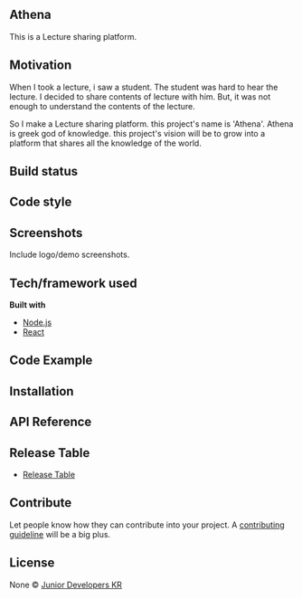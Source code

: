 ## Athena
This is a Lecture sharing platform.  

## Motivation
When I took a lecture, i saw a student. The student was hard to hear the lecture. I decided to share contents of lecture with him. But, it was not enough to understand the contents of the lecture.

So I make a Lecture sharing platform. this project's name is 'Athena'. Athena is greek god of knowledge. this project's vision will be to grow into a platform that shares all the knowledge of the world.

## Build status

## Code style

## Screenshots
Include logo/demo screenshots.

## Tech/framework used

<b>Built with</b>
- [Node.js](https://nodejs.org/en/)
- [React](https://reactjs.org/)

## Code Example

## Installation

## API Reference

## Release Table
- [Release Table](https://docs.google.com/spreadsheets/d/1PIefkpbnYsELmCgrxDInCZz67_yFGkkTfATFjPOHCTM/edit?usp=sharing)

## Contribute
Let people know how they can contribute into your project. A [contributing guideline](https://github.com/JuniorDevelopersKR/Athena/blob/master/CONTRIBUTING.md) will be a big plus.

## License
None © [Junior Developers KR](https://github.com/JuniorDevelopersKR/Athena/blob/master/LICENSE)
